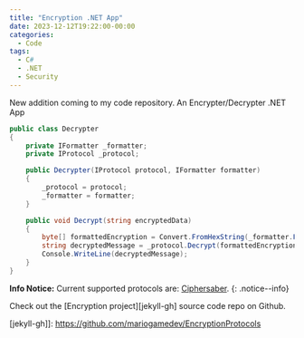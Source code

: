 ```yaml
---
title: "Encryption .NET App"
date: 2023-12-12T19:22:00-00:00
categories:
  - Code
tags:
  - C#
  - .NET
  - Security
---
```


New addition coming to my code repository. An Encrypter/Decrypter .NET App
```c#
public class Decrypter
{
    private IFormatter _formatter;
    private IProtocol _protocol;

    public Decrypter(IProtocol protocol, IFormatter formatter)
    {
        _protocol = protocol;
        _formatter = formatter;
    }

    public void Decrypt(string encryptedData)
    {
        byte[] formattedEncryption = Convert.FromHexString(_formatter.Format(encryptedData));
        string decryptedMessage = _protocol.Decrypt(formattedEncryption);
        Console.WriteLine(decryptedMessage);
    }
}
```

**Info Notice:** Current supported protocols are: [Ciphersaber](#).
{: .notice--info}

Check out the [Encryption project][jekyll-gh] source code repo on Github.

[jekyll-gh]]: https://github.com/mariogamedev/EncryptionProtocols
